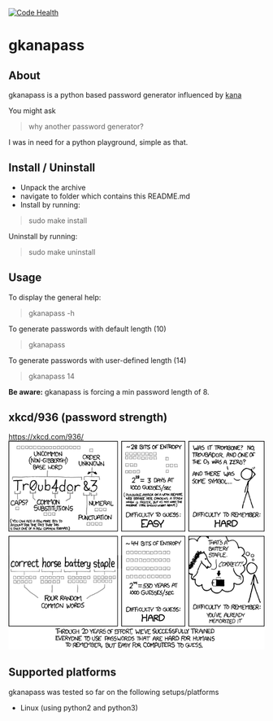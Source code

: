 [![Code Health](https://landscape.io/github/yafp/gkanapass/master/landscape.svg?style=flat)](https://landscape.io/github/yafp/gkanapass/master)

# gkanapass
## About
gkanapass is a python based password generator influenced by [kana](https://en.wikipedia.org/wiki/Kana)


You might ask
> why another password generator?

I was in need for a python playground, simple as that.

## Install / Uninstall
- Unpack the archive
- navigate to folder which contains this README.md
- Install by running:

> sudo make install

Uninstall by running:
> sudo make uninstall


## Usage
To display the general help:
> gkanapass -h

To generate passwords with default length (10)
> gkanapass

To generate passwords with user-defined length (14)
> gkanapass 14

__Be aware:__  gkanapass is forcing a min password length of 8.


## xkcd/936 (password strength)
https://xkcd.com/936/
![xkcd](https://raw.githubusercontent.com/yafp/gkanapass/master/doc/xkcd_936_password_strength.png)


## Supported platforms
gkanapass was tested so far on the following setups/platforms
- Linux (using python2 and python3)
